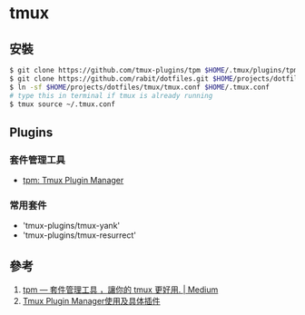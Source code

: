 # tmux 

## 安裝
```bash
$ git clone https://github.com/tmux-plugins/tpm $HOME/.tmux/plugins/tpm
$ git clone https://github.com/rabit/dotfiles.git $HOME/projects/dotfiles
$ ln -sf $HOME/projects/dotfiles/tmux/tmux.conf $HOME/.tmux.conf
# type this in terminal if tmux is already running
$ tmux source ~/.tmux.conf
```

## Plugins
### 套件管理工具
- [tpm: Tmux Plugin Manager](https://github.com/tmux-plugins/tpm)

### 常用套件
- 'tmux-plugins/tmux-yank'
- 'tmux-plugins/tmux-resurrect'

## 參考
1. [tpm — 套件管理工具 ，讓你的 tmux 更好用. | Medium](https://tinyurl.com/2dp8vbp2)
2. [Tmux Plugin Manager使用及具体插件](https://www.cnblogs.com/hongdada/p/13528984.html)
